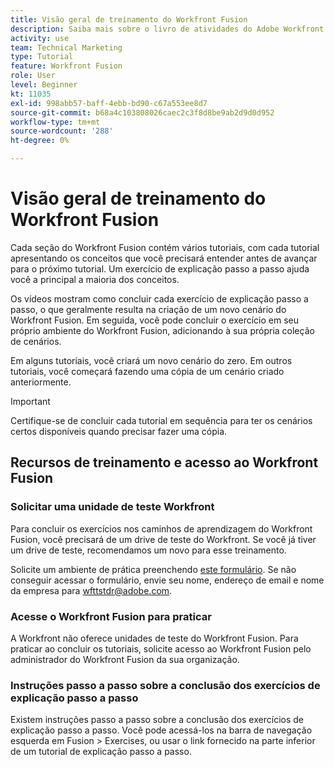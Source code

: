 ```yaml
---
title: Visão geral de treinamento do Workfront Fusion
description: Saiba mais sobre o livro de atividades do Adobe Workfront Fusion e como obter uma conta de unidade de teste do Workfront.
activity: use
team: Technical Marketing
type: Tutorial
feature: Workfront Fusion
role: User
level: Beginner
kt: 11035
exl-id: 998abb57-baff-4ebb-bd90-c67a553ee8d7
source-git-commit: b68a4c103808026caec2c3f8d8be9ab2d9d0d952
workflow-type: tm+mt
source-wordcount: '288'
ht-degree: 0%

---
```


# Visão geral de treinamento do Workfront Fusion

Cada seção do Workfront Fusion contém vários tutoriais, com cada tutorial apresentando os conceitos que você precisará entender antes de avançar para o próximo tutorial. Um exercício de explicação passo a passo ajuda você a principal a maioria dos conceitos.

Os vídeos mostram como concluir cada exercício de explicação passo a passo, o que geralmente resulta na criação de um novo cenário do Workfront Fusion. Em seguida, você pode concluir o exercício em seu próprio ambiente do Workfront Fusion, adicionando à sua própria coleção de cenários.

Em alguns tutoriais, você criará um novo cenário do zero. Em outros tutoriais, você começará fazendo uma cópia de um cenário criado anteriormente.

>[!IMPORTANT]
>
>Certifique-se de concluir cada tutorial em sequência para ter os cenários certos disponíveis quando precisar fazer uma cópia.

## Recursos de treinamento e acesso ao Workfront Fusion

### Solicitar uma unidade de teste Workfront

Para concluir os exercícios nos caminhos de aprendizagem do Workfront Fusion, você precisará de um drive de teste do Workfront. Se você já tiver um drive de teste, recomendamos um novo para esse treinamento.

Solicite um ambiente de prática preenchendo [este formulário](https://forms.office.com/r/f1J8HRGrNY). Se não conseguir acessar o formulário, envie seu nome, endereço de email e nome da empresa para wfttstdr@adobe.com.

### Acesse o Workfront Fusion para praticar

A Workfront não oferece unidades de teste do Workfront Fusion. Para praticar ao concluir os tutoriais, solicite acesso ao Workfront Fusion pelo administrador do Workfront Fusion da sua organização.

### Instruções passo a passo sobre a conclusão dos exercícios de explicação passo a passo

Existem instruções passo a passo sobre a conclusão dos exercícios de explicação passo a passo. Você pode acessá-los na barra de navegação esquerda em Fusion > Exercises, ou usar o link fornecido na parte inferior de um tutorial de explicação passo a passo.

